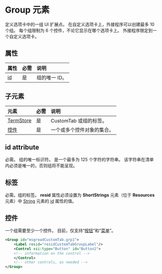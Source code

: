 ﻿# Group 元素
定义选项卡中的一组 UI 扩展点。  在自定义选项卡上，外接程序可以创建最多 10 个组。 每个组限制为 6 个控件，不论它显示在哪个选项卡上。 外接程序限定到一个自定义选项卡。

## 属性

|  属性  |  必需  |  说明  |
|:-----|:-----|:-----|
|  [id](#id)  |  是  | 组的唯一 ID。|

## 子元素
|  元素 |  必需  |  说明  |
|:-----|:-----|:-----|
|  [TermStore](#termstore)      | 是 |  CustomTab 或组的标签。  |
|  [控件](#控件)    | 是 |  一个或多个控件对象的集合。  |

## id attribute
必需。 组的唯一标识符。 是一个最多为 125 个字符的字符串。 该字符串在清单内必须是唯一的，否则组将不能呈现。

## 标签 
必需。组的标签。 **resid** 属性必须设置为 **ShortStrings** 元素（位于 **Resources** 元素）中 [String](./resources.md#shortstrings) 元素的 [id](./resources.md) 属性的值。

## 控件
一个组需要至少一个控件。 目前，仅支持“[按钮](./control.md#button-control)”和“[菜单](./menu.md#menu-control)”。 

```xml
<Group id="msgreadCustomTab.grp1">
    <Label resid="residCustomTabGroupLabel"/>
    <Control xsi:type="Button" id="Button2">
    <!-- information on the control -->
    </Control>
    <!-- other controls, as needed -->
</Group>
```